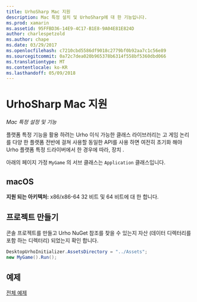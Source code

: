 ```yaml
---
title: UrhoSharp Mac 지원
description: Mac 특정 설치 및 UrhoSharp에 대 한 기능입니다.
ms.prod: xamarin
ms.assetid: 95FFBD36-14E9-4C17-B1E8-9A04E81E824D
author: charlespetzold
ms.author: chape
ms.date: 03/29/2017
ms.openlocfilehash: c7210cbd5586df9018c2779bf0b92aa7c1c56e89
ms.sourcegitcommit: 0a72c7dea020b965378b6314f558bf5360dbd066
ms.translationtype: MT
ms.contentlocale: ko-KR
ms.lasthandoff: 05/09/2018
---
```

# <a name="urhosharp-mac-support"></a>UrhoSharp Mac 지원

_Mac 특정 설정 및 기능_

플랫폼 특정 기능을 활용 하려는 Urho 이식 가능한 클래스 라이브러리는 고 게임 논리를 다양 한 플랫폼 전반에 걸쳐 사용할 동일한 API를 사용 하면 여전히 초기화 해야 Urho 플랫폼 특정 드라이버에서 한 경우에 따라, 장치 .

아래의 페이지 가정 `MyGame` 의 서브 클래스는 `Application` 클래스입니다.

## <a name="macos"></a>macOS

**지원 되는 아키텍처:** x86/x86-64 32 비트 및 64 비트에 대 한 합니다.

## <a name="creating-a-project"></a>프로젝트 만들기

콘솔 프로젝트를 만들고 Urho NuGet 참조를 찾을 수 있는지 자산 (데이터 디렉터리를 포함 하는 디렉터리) 되었는지 확인 합니다.

```csharp
DesktopUrhoInitializer.AssetsDirectory = "../Assets";
new MyGame().Run();
```

## <a name="example"></a>예제

[전체 예제](https://github.com/xamarin/urho-samples/tree/master/FeatureSamples/Cocoa)


